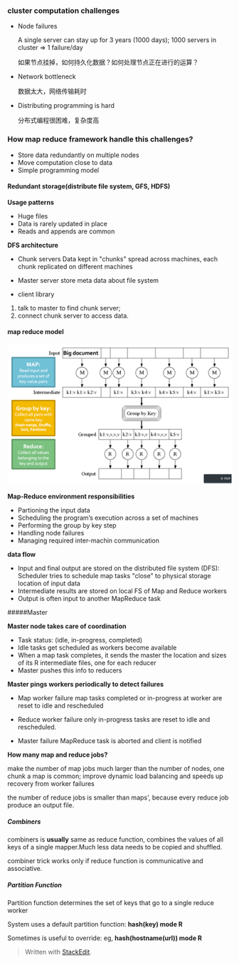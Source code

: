 
### cluster computation challenges
 
+   Node failures
    
    A   single  server  can stay    up  for 3   years   (1000   days);
    1000    servers in  cluster =>  1   failure/day

    如果节点挂掉，如何持久化数据？如何处理节点正在进行的运算？

+   Network bottleneck

    数据太大，网络传输耗时

+   Distributing programming is hard

    分布式编程很困难，复杂度高

### How map reduce framework handle this challenges?

+   Store data redundantly on multiple nodes 
+   Move computation close to data
+   Simple programming model

####  Redundant storage(distribute file system, GFS, HDFS)

**Usage patterns**

+   Huge files
+   Data is rarely updated in   place
+   Reads and appends are common

**DFS architecture**

+   Chunk servers
Data kept   in "chunks" spread across machines, each chunk replicated   on
different   machines    

+   Master server
store meta data about file system

+   client library
1) talk to master to find chunk server;
2) connect chunk server to access data.

#### map reduce model

![map reduce flow](map_reduce_flow.png)

**Map-Reduce environment responsibilities**

+ Partioning the input data
+ Scheduling the program’s execution across a set of machines
+ Performing the group by key step
+ Handling node failures
+ Managing required inter-machin communication

**data flow**

+   Input and final output are stored on the
distributed file system (DFS):
    Scheduler tries to schedule map tasks "close" to physical storage location
of input data
+   Intermediate results are stored on local FS of Map and Reduce workers
+   Output is often input to another MapReduce task

#####Master

**Master node takes care of coordination**

+   Task status: (idle, in-progress, completed)
+   Idle tasks get scheduled as workers become available 
+   When a map task completes, it sends the master
the location and sizes of its R intermediate files,
one for each reducer
+   Master pushes this info to reducers

**Master    pings workers   periodically    to  detect  failures**

+   Map worker failure
map tasks completed or in-progress at worker are reset to idle and rescheduled

+   Reduce worker failure
only in-progress tasks are reset to idle and rescheduled.

+   Master failure
MapReduce   task    is  aborted and client is notified

**How many map and reduce jobs?**

make the number of map jobs much larger than the number of nodes, one chunk
a map is common;
improve dynamic load    balancing and speeds    up recovery from    worker
failures    

the number of reduce jobs is smaller than maps', because every reduce job
produce an output file.

##### Combiners

combiners is **usually** same as reduce function, combines the values of all
keys of a single mapper.Much less data needs to be copied and shuffled.

combiner trick works only if reduce function is communicative and associative.

##### Partition Function

Partition function determines the set of keys that go to a single reduce worker

System uses a default partition function: **hash(key) mode R**

Sometimes is useful to override: eg, **hash(hostname(url)) mode R**

> Written with [StackEdit](https://stackedit.io/).
